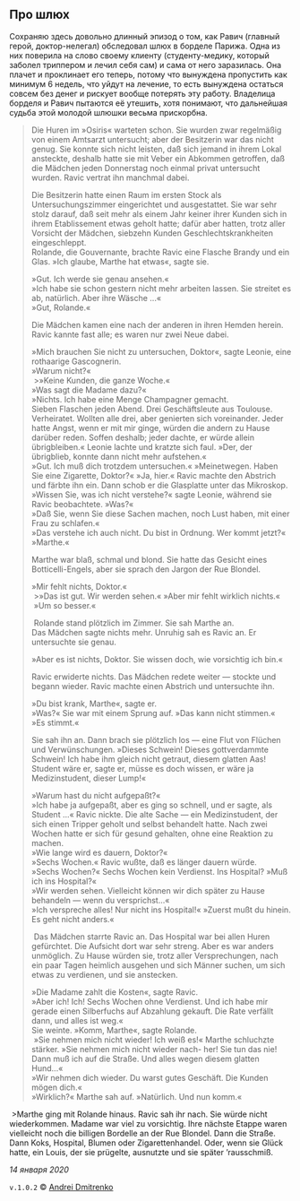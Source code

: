## Про шлюх

Сохраняю здесь довольно длинный эпизод о том, как Равич (главный герой, доктор-нелегал) обследовал шлюх в борделе Парижа. Одна из них поверила на слово своему клиенту (студенту-медику, который заболел триппером и лечил себя сам) и сама от него заразилась. Она плачет и проклинает его теперь, потому что вынуждена пропустить как минимум 6 недель, что уйдут на лечение, то есть вынуждена остаться совсем без денег и рискует вообще потерять эту работу. Владелица борделя и Равич пытаются её утешить, хотя понимают, что дальнейшая судьба этой молодой шлюшки весьма прискорбна.

>Die Huren im &raquo;Osiris&laquo; warteten schon. Sie wurden zwar regelmäßig von einem Amtsarzt untersucht; aber der Besitzerin war das nicht genug. Sie konnte sich nicht leisten, daß sich jemand in ihrem Lokal ansteckte, deshalb hatte sie mit Veber ein Abkommen getroffen, daß die Mädchen jeden Donnerstag noch einmal privat untersucht wurden. Ravic vertrat ihn manchmal dabei.
>
>Die Besitzerin hatte einen Raum im ersten Stock als Untersuchungszimmer eingerichtet und ausgestattet. Sie war sehr stolz darauf, daß seit mehr als einem Jahr keiner ihrer Kunden sich in ihrem Etablissement etwas geholt hatte; dafür aber hatten, trotz aller Vorsicht der Mädchen, siebzehn Kunden Geschlechtskrankheiten eingeschleppt.   
Rolande, die Gouvernante, brachte Ravic eine Flasche Brandy und ein Glas. &raquo;Ich glaube, Marthe hat etwas&laquo;, sagte sie.
>
>&raquo;Gut. Ich werde sie genau ansehen.&laquo;   
>&raquo;Ich habe sie schon gestern nicht mehr arbeiten lassen. Sie streitet es ab, natürlich. Aber ihre Wäsche ...&laquo;   
>&raquo;Gut, Rolande.&laquo;
>
>Die Mädchen kamen eine nach der anderen in ihren Hemden herein. Ravic kannte fast alle; es waren nur zwei Neue dabei.
>
>&raquo;Mich brauchen Sie nicht zu untersuchen, Doktor&laquo;, sagte Leonie, eine rothaarige Gascognerin.   
>&raquo;Warum nicht?&laquo;  
 >&raquo;Keine Kunden, die ganze Woche.&laquo;  
>&raquo;Was sagt die Madame dazu?&laquo;  
>&raquo;Nichts. Ich habe eine Menge Champagner gemacht.  
>Sieben Flaschen jeden Abend. Drei Geschäftsleute aus Toulouse. Verheiratet. Wollten alle drei, aber genierten sich voreinander. Jeder hatte Angst, wenn er mit mir ginge, würden die andern zu Hause darüber reden. Soffen deshalb; jeder dachte, er würde allein übrigbleiben.&laquo; Leonie lachte und kratzte sich faul. &raquo;Der, der übrigblieb, konnte dann nicht mehr aufstehen.&laquo;  
>&raquo;Gut. Ich muß dich trotzdem untersuchen.&laquo; &raquo;Meinetwegen. Haben Sie eine Zigarette, Doktor?&laquo; &raquo;Ja, hier.&laquo; Ravic machte den Abstrich und färbte ihn ein. Dann schob er die Glasplatte unter das Mikroskop.  
>&raquo;Wissen Sie, was ich nicht verstehe?&laquo; sagte Leonie,
>während sie Ravic beobachtete. &raquo;Was?&laquo;   
>&raquo;Daß Sie, wenn Sie diese Sachen machen, noch Lust haben, mit einer Frau zu schlafen.&laquo;  
>&raquo;Das verstehe ich auch nicht. Du bist in Ordnung. Wer kommt jetzt?&laquo;  
>&raquo;Marthe.&laquo;
>
>Marthe war blaß, schmal und blond. Sie hatte das Gesicht eines Botticelli-Engels, aber sie sprach den Jargon der Rue Blondel.
>
>&raquo;Mir fehlt nichts, Doktor.&laquo;  
 >&raquo;Das ist gut. Wir werden sehen.&laquo; &raquo;Aber mir fehlt wirklich nichts.&laquo;  
> &raquo;Um so besser.&laquo;
>
> Rolande stand plötzlich im Zimmer. Sie sah Marthe an.   
>Das Mädchen sagte nichts mehr. Unruhig sah es Ravic an. Er untersuchte sie genau.
>
>&raquo;Aber es ist nichts, Doktor. Sie wissen doch, wie vorsichtig ich bin.&laquo;
>
>Ravic erwiderte nichts. Das Mädchen redete weiter &mdash; stockte und begann wieder. Ravic machte einen Abstrich und untersuchte ihn.
>
>&raquo;Du bist krank, Marthe&laquo;, sagte er.  
>&raquo;Was?&laquo; Sie war mit einem Sprung auf. &raquo;Das kann nicht stimmen.&laquo;   
>&raquo;Es stimmt.&laquo;
>
>Sie sah ihn an. Dann brach sie plötzlich los &mdash; eine Flut von Flüchen und Verwünschungen. &raquo;Dieses Schwein! Dieses gottverdammte Schwein! Ich habe ihm gleich nicht getraut, diesem glatten Aas! Student wäre er, sagte er, müsse es doch wissen, er wäre ja Medizinstudent, dieser Lump!&laquo;
>
>&raquo;Warum hast du nicht aufgepaßt?&laquo;   
>&raquo;Ich habe ja aufgepaßt, aber es ging so schnell, und er sagte, als Student ...&laquo; Ravic nickte. Die alte Sache &mdash; ein Medizinstudent, der sich einen Tripper geholt und selbst behandelt hatte. Nach zwei Wochen hatte er sich für gesund gehalten, ohne eine Reaktion zu machen.  
>&raquo;Wie lange wird es dauern, Doktor?&laquo;   
>&raquo;Sechs Wochen.&laquo; Ravic wußte, daß es länger dauern würde.   
>&raquo;Sechs Wochen?&laquo; Sechs Wochen kein Verdienst. Ins Hospital? &raquo;Muß ich ins Hospital?&laquo;  
>&raquo;Wir werden sehen. Vielleicht können wir dich später zu Hause behandeln &mdash; wenn du versprichst...&laquo;   
>&raquo;Ich verspreche alles! Nur nicht ins Hospital!&laquo; &raquo;Zuerst mußt du hinein. Es geht nicht anders.&laquo;
>
> Das Mädchen starrte Ravic an. Das Hospital war bei allen Huren gefürchtet. Die Aufsicht dort war sehr streng. Aber es war anders unmöglich. Zu Hause würden sie, trotz aller Versprechungen, nach ein paar Tagen heimlich ausgehen und sich Männer suchen, um sich etwas zu verdienen, und sie anstecken.
>
>&raquo;Die Madame zahlt die Kosten&laquo;, sagte Ravic.   
>&raquo;Aber ich! Ich! Sechs Wochen ohne Verdienst. Und ich habe mir gerade einen Silberfuchs auf Abzahlung gekauft. Die Rate verfällt dann, und alles ist weg.&laquo;   
>Sie weinte. &raquo;Komm, Marthe&laquo;, sagte Rolande.  
> &raquo;Sie nehmen mich nicht wieder! Ich weiß es!&laquo; Marthe schluchzte stärker. &raquo;Sie nehmen mich nicht wieder nach- her! Sie tun das nie! Dann muß ich auf die Straße. Und alles wegen diesem glatten Hund...&laquo;   
>&raquo;Wir nehmen dich wieder. Du warst gutes Geschäft. Die Kunden mögen dich.&laquo;    
>&raquo;Wirklich?&laquo; Marthe sah auf. &raquo;Natürlich. Und nun komm.&laquo;  
>
 >Marthe ging mit Rolande hinaus. Ravic sah ihr nach. Sie würde nicht wiederkommen. Madame war viel zu vorsichtig. Ihre nächste Etappe waren vielleicht noch die billigen Bordelle an der Rue Blondel. Dann die Straße. Dann Koks, Hospital, Blumen oder Zigarettenhandel. Oder, wenn sie Glück hatte, ein Louis, der sie prügelte, ausnutzte und sie später ’rausschmiß.

_14 января 2020_

`v.1.0.2` &copy; [Andrei Dmitrenko](https://admitrenko.github.io/blog)
